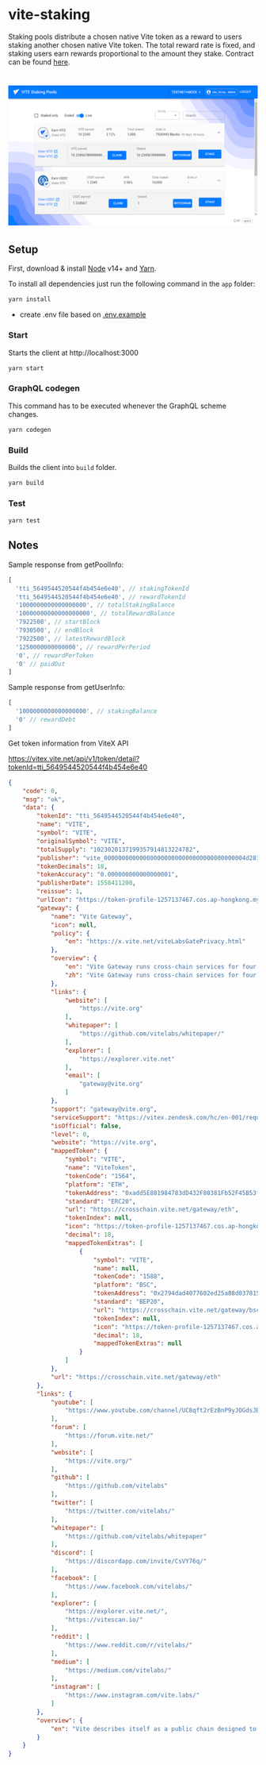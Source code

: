 # vite-staking

Staking pools distribute a chosen native Vite token as a reward to users staking another chosen native Vite token. The total reward rate is fixed, and staking users earn rewards proportional to the amount they stake. Contract can be found [here](https://github.com/weserickson/vite-staking-pools).

<h1 align="center">
	<img src="assets/gui.png" alt="VITE Staking Pools">
</h1>

## Setup

First, download & install [Node](https://nodejs.org/en/) v14+ and [Yarn](https://yarnpkg.com/getting-started/install).

To install all dependencies just run the following command in the `app` folder:

```bash
yarn install
```

- create .env file based on [.env.example](./app/.env.example)

### Start

Starts the client at http://localhost:3000

```bash
yarn start
```

### GraphQL codegen

This command has to be executed whenever the GraphQL scheme changes.

```bash
yarn codegen
```

### Build

Builds the client into `build` folder.

```bash
yarn build
```

### Test

```bash
yarn test
```

## Notes

Sample response from getPoolInfo:

```js
[
  'tti_5649544520544f4b454e6e40', // stakingTokenId
  'tti_5649544520544f4b454e6e40', // rewardTokenId
  '1000000000000000000', // totalStakingBalance
  '10000000000000000000', // totalRewardBalance
  '7922500', // startBlock
  '7930500', // endBlock
  '7922500', // latestRewardBlock
  '1250000000000000', // rewardPerPeriod
  '0', // rewardPerToken
  '0' // paidOut
]
```

Sample response from getUserInfo:

```js
[ 
  '1000000000000000000', // stakingBalance
  '0' // rewardDebt
]
```

Get token information from ViteX API

https://vitex.vite.net/api/v1/token/detail?tokenId=tti_5649544520544f4b454e6e40

```json
{
    "code": 0,
    "msg": "ok",
    "data": {
        "tokenId": "tti_5649544520544f4b454e6e40",
        "name": "VITE",
        "symbol": "VITE",
        "originalSymbol": "VITE",
        "totalSupply": "1023020137199357914813224782",
        "publisher": "vite_0000000000000000000000000000000000000004d28108e76b",
        "tokenDecimals": 18,
        "tokenAccuracy": "0.000000000000000001",
        "publisherDate": 1558411200,
        "reissue": 1,
        "urlIcon": "https://token-profile-1257137467.cos.ap-hongkong.myqcloud.com/icon/e6dec7dfe46cb7f1c65342f511f0197c.png",
        "gateway": {
            "name": "Vite Gateway",
            "icon": null,
            "policy": {
                "en": "https://x.vite.net/viteLabsGatePrivacy.html"
            },
            "overview": {
                "en": "Vite Gateway runs cross-chain services for four coins: BTC, ETH, USDT(ERC20)",
                "zh": "Vite Gateway runs cross-chain services for four coins: BTC, ETH, USDT(ERC20)"
            },
            "links": {
                "website": [
                    "https://vite.org"
                ],
                "whitepaper": [
                    "https://github.com/vitelabs/whitepaper/"
                ],
                "explorer": [
                    "https://explorer.vite.net"
                ],
                "email": [
                    "gateway@vite.org"
                ]
            },
            "support": "gateway@vite.org",
            "serviceSupport": "https://vitex.zendesk.com/hc/en-001/requests/new",
            "isOfficial": false,
            "level": 0,
            "website": "https://vite.org",
            "mappedToken": {
                "symbol": "VITE",
                "name": "ViteToken",
                "tokenCode": "1564",
                "platform": "ETH",
                "tokenAddress": "0xadd5E881984783dD432F80381Fb52F45B53f3e70",
                "standard": "ERC20",
                "url": "https://crosschain.vite.net/gateway/eth",
                "tokenIndex": null,
                "icon": "https://token-profile-1257137467.cos.ap-hongkong.myqcloud.com/icon/e6dec7dfe46cb7f1c65342f511f0197c.png",
                "decimal": 18,
                "mappedTokenExtras": [
                    {
                        "symbol": "VITE",
                        "name": null,
                        "tokenCode": "1588",
                        "platform": "BSC",
                        "tokenAddress": "0x2794dad4077602ed25a88d03781528d1637898b4",
                        "standard": "BEP20",
                        "url": "https://crosschain.vite.net/gateway/bsc",
                        "tokenIndex": null,
                        "icon": "https://token-profile-1257137467.cos.ap-hongkong.myqcloud.com/icon/e6dec7dfe46cb7f1c65342f511f0197c.png",
                        "decimal": 18,
                        "mappedTokenExtras": null
                    }
                ]
            },
            "url": "https://crosschain.vite.net/gateway/eth"
        },
        "links": {
            "youtube": [
                "https://www.youtube.com/channel/UC8qft2rEzBnP9yJOGdsJBVg"
            ],
            "forum": [
                "https://forum.vite.net/"
            ],
            "website": [
                "https://vite.org/"
            ],
            "github": [
                "https://github.com/vitelabs"
            ],
            "twitter": [
                "https://twitter.com/vitelabs/"
            ],
            "whitepaper": [
                "https://github.com/vitelabs/whitepaper"
            ],
            "discord": [
                "https://discordapp.com/invite/CsVY76q/"
            ],
            "facebook": [
                "https://www.facebook.com/vitelabs/"
            ],
            "explorer": [
                "https://explorer.vite.net/",
                "https://vitescan.io/"
            ],
            "reddit": [
                "https://www.reddit.com/r/vitelabs/"
            ],
            "medium": [
                "https://medium.com/vitelabs/"
            ],
            "instagram": [
                "https://www.instagram.com/vite.labs/"
            ]
        },
        "overview": {
            "en": "Vite describes itself as a public chain designed to provide a fast and feeless payment network and low-cost dApp platform for use in enterprise-grade applications. Vite uses a Directed Acyclic Graph (DAG) architecture with delegated Proof-of-Stake consensus algorithm. To reduce the security risks associated with DAG, Vite incorporates its Snapshot Chain technology."
        }
    }
}
```